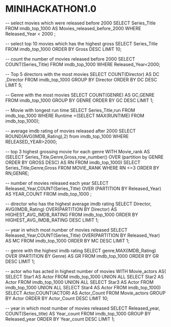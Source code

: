 # MINIHACKATHON1.0

-- select movies which were released before 2000
SELECT 
Series_Title
 FROM
 imdb_top_1000
 AS Movies_released_before_2000
 WHERE
 Released_Year < 2000 ;


-- select top 10 movies which has the highest gross
SELECT
 Series_Title
 FROM
 imdb_top_1000
 ORDER BY
 Gross DESC LIMIT 10;


-- count the number of movies released before 2000
SELECT
 COUNT(Series_Title)
 FROM
 imdb_top_1000
 WHERE Released_Year<2000;


-- Top 5 directors with the most movies
SELECT
 COUNT(Director) AS DC ,Director
 FROM imdb_top_1000
 GROUP BY Director ORDER BY DC  DESC LIMIT 5;


-- Genre with the most movies
SELECT 
COUNT(GENRE) AS GC,GENRE FROM imdb_top_1000 
GROUP BY GENRE ORDER BY 
GC DESC LIMIT 1;


-- Movie with longest run time
SELECT 
Series_Title,run 
FROM 
imdb_top_1000 
WHERE 
Runtime =(SELECT MAX(RUNTIME) FROM imdb_top_1000);


-- average imdb rating of movies released after 2000
SELECT ROUND(AVG(IMDB_Rating),2) from imdb_top_1000 WHERE RELEASED_YEAR>2000;


-- top 3 highest grossing movie for each genre
WITH Movie_rank 
AS (SELECT Series_Title,Genre,Gross,row_number() OVER (partition by GENRE ORDER BY GROSS DESC) AS RN 
FROM imdb_top_1000)
SELECT Series_Title,Genre,Gross FROM MOVIE_RANK WHERE RN <=3 ORDER BY RN,GENRE;


-- number of movies released each year
SELECT Released_Year,COUNT(Series_Title)  OVER (PARTITION BY Released_Year) AS YEAR_COUNT FROM imdb_top_1000 ;


-- director who has the highest average imdb rating 
SELECT Director, AVG(IMDB_Rating) OVER(PARTITION BY Director) AS HIGHEST_AVG_IMDB_RATING FROM imdb_top_1000 ORDER BY HIGHEST_AVG_IMDB_RATING DESC LIMIT 1;


-- year in which most number of movies released
SELECT Released_Year,COUNT(Series_Title) OVER(PARTITION BY Released_Year) AS MC FROM imdb_top_1000 ORDER BY MC DESC LIMIT 1;


-- genre with the highest imdb rating
SELECT genre,MAX(IMDB_Rating) OVER (PARTITION BY Genre) AS GR FROM imdb_top_1000 ORDER BY GR DESC LIMIT 1;


-- actor who has acted in highest number of movies
WITH Movie_actors AS( 
SELECT Star1 AS Actor FROM imdb_top_1000 
UNION ALL 
SELECT Star2 AS Actor FROM imdb_top_1000 
UNION ALL 
SELECT Star3 AS Actor FROM imdb_top_1000
UNION ALL 
SELECT Star4 AS Actor FROM imdb_top_1000)
SELECT Actor,COUNT(ACTOR) AS Actor_Count FROM Movie_actors GROUP BY Actor ORDER BY Actor_Count DESC LIMIT 10;


-- year in which most number of movies released
SELECT Released_year, COUNT(Series_title) AS Year_count
FROM imdb_top_1000
GROUP BY Released_year
ORDER BY Year_count DESC
LIMIT 1;
